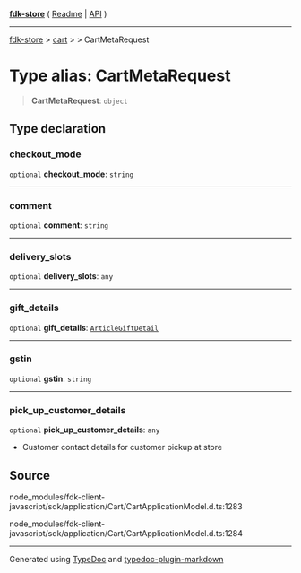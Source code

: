 [**fdk-store**](../../../README.md) ( [Readme](../../../README.md) \| [API](../../../API.md) )

---

[fdk-store](../../../API.md) > [cart](../../README.md) > [<internal>](../README.md) > CartMetaRequest

# Type alias: CartMetaRequest

> **CartMetaRequest**: `object`

## Type declaration

### checkout_mode

`optional` **checkout_mode**: `string`

---

### comment

`optional` **comment**: `string`

---

### delivery_slots

`optional` **delivery_slots**: `any`

---

### gift_details

`optional` **gift_details**: [`ArticleGiftDetail`](type-alias.ArticleGiftDetail.md)

---

### gstin

`optional` **gstin**: `string`

---

### pick_up_customer_details

`optional` **pick_up_customer_details**: `any`

- Customer contact details for
  customer pickup at store

## Source

node_modules/fdk-client-javascript/sdk/application/Cart/CartApplicationModel.d.ts:1283

node_modules/fdk-client-javascript/sdk/application/Cart/CartApplicationModel.d.ts:1284

---

Generated using [TypeDoc](https://typedoc.org/) and [typedoc-plugin-markdown](https://www.npmjs.com/package/typedoc-plugin-markdown)
